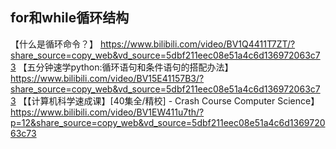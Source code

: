## for和while循环结构

【什么是循环命令？】 https://www.bilibili.com/video/BV1Q4411T7ZT/?share_source=copy_web&vd_source=5dbf211eec08e51a4c6d136972063c73
【五分钟速学python:循环语句和条件语句的搭配办法】 https://www.bilibili.com/video/BV15E41157B3/?share_source=copy_web&vd_source=5dbf211eec08e51a4c6d136972063c73
【【计算机科学速成课】[40集全/精校] - Crash Course Computer Science】 https://www.bilibili.com/video/BV1EW411u7th/?p=12&share_source=copy_web&vd_source=5dbf211eec08e51a4c6d136972063c73